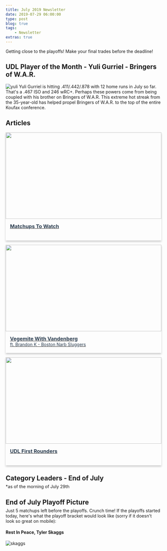 ```yaml
---
title: July 2019 Newsletter
date: 2019-07-29 06:00:00
type: post
blog: true
tags:
    - Newsletter
extras: true
---
```


Getting close to the playoffs! Make your final trades before the deadline!

## UDL Player of the Month - Yuli Gurriel - Bringers of W.A.R.
![yuli](/yuli-edited.jpg)
Yuli Gurriel is hitting .411/.442/.878 with 12 home runs in July so far. That's a .467 ISO and 246 wRC+. Perhaps these powers come from being coupled with his brother on Bringers of W.A.R. This extreme hot streak from the 35-year-old has helped propel Bringers of W.A.R. to the top of the entire Koufax conference.

## Articles
<div class="articleContainer">
<a href="/newsletter/2019/07/matchups.html" class="article">
    <img src="https://i.ytimg.com/vi/g4diNGvUEzM/maxresdefault.jpg">
    <div>
        <h3>Matchups To Watch</h3>
    </div>
</a>

<a href="https://ultimatedynastyleague.slack.com/files/UCZSGGMK7/FLGP4KWAF/brandon_kalashian_udl_league_owner_boston_narb_sluggers_28th_july_2019.mp4" target="_blank" class="article">
    <img src="https://ca.slack-edge.com/TCWBT3X7C-UCZSGGMK7-74f0d99497a8-512">
    <div>
        <h3>Vegemite With Vandenberg</h3>
        <span>ft. Brandon K - Boston Narb Sluggers</span>
    </div>
</a>

<a href="/newsletter/2019/07/first-rounders.html" class="article">
    <img src="http://mlb.mlb.com/assets/images/0/7/0/197029070/cuts/hamcatch_0kmpj4mg_7t3rvln8.jpg">
    <div>
        <h3>UDL First Rounders</h3>
    </div>
</a>
</div>

<h2 class="titleHug">Category Leaders - End of July</h2>
*as of the morning of July 29th
<LeagueLeaders :categories="categories"/>

<h2 class="titleHug">End of July Playoff Picture</h2>
Just 5 matchups left before the playoffs. Crunch time! If the playoffs started today, here's what the playoff bracket would look like (sorry if it doesn't look so great on mobile):
<PlayoffPicture :playoffs="playoffs"/>

#### Rest In Peace, Tyler Skaggs

![skaggs](https://usatftw.files.wordpress.com/2019/07/skaggs.jpg?w=1000&h=600&crop=1)

<style>
.authorName {
    font-size: 1rem;
}

.titleHug {
    margin-bottom: .3em;
}

.articleContainer {
    display: grid;
    grid-template-columns: auto auto;
    grid-row-gap: 1em;
    grid-column-gap: 1em;
}

@media only screen and (max-width: 1024px) {
    .articleContainer {
        grid-template-columns: auto;
    }
}

.article {
    box-shadow: 0 4px 6px 0 hsla(0, 0%, 0%, 0.2);
    cursor: pointer;
}

.article:hover {
    box-shadow: 0 8px 12px 0 hsla(0, 0%, 0%, 0.4);
}

.article > img {
    display: block;
    width: 100%;
    height: 20em;
    object-fit: cover;
}

.article > div {
    padding: 1em;
    height: 3em;
}

.article h3 {
    margin: 0;
}

.article h3, .article span {
    color: #2c3e50;
}
</style>

<script>
export default {
  data() {
    return {
        categories: [
            {
                category: 'Runs',
                value: 653,
                udlTeam: 'Back2Back Jax',
                udlTeamLogo: 'https://larrybrownsports.com/wp-content/uploads/2016/07/max-scherzer-eyes.jpg',
                playerName: 'Xander Bogaerts',
                playerImage: 'https://imagesvc.timeincapp.com/v3/fan/image?url=https://bosoxinjection.com/wp-content/uploads/getty-images/2017/07/1000294898.jpeg&c=sc&w=850&h=560'
            },
            {
                category: 'Home Runs',
                value: 209,
                udlTeam: 'Back2Back Jax',
                udlTeamLogo: 'https://larrybrownsports.com/wp-content/uploads/2016/07/max-scherzer-eyes.jpg',
                playerName: 'Eugenio Suarez',
                playerImage: 'https://imagesvc.timeincapp.com/v3/fan/image?url=https://blogredmachine.com/wp-content/uploads/getty-images/2017/07/966940688.jpeg&c=sc&w=850&h=560'
            },
            {
                category: 'RBI',
                value: 624,
                udlTeam: 'Back2Back Jax',
                udlTeamLogo: 'https://larrybrownsports.com/wp-content/uploads/2016/07/max-scherzer-eyes.jpg',
                playerName: 'Anthony Rendon',
                playerImage: 'https://imagesvc.timeincapp.com/v3/fan/image?url=https%3A%2F%2Fcalltothepen.com%2Fwp-content%2Fuploads%2Fgetty-images%2F2016%2F04%2F1141052158.jpeg&c=sc&w=850&h=560'
            },
            {
                category: 'Stolen Bases',
                value: 99,
                udlTeam: 'Bringers of W.A.R.',
                udlTeamLogo: 'https://i.imgur.com/94GmH6O_d.jpg?maxwidth=640&shape=thumb&fidelity=medium',
                playerName: 'Mallex Smith',
                playerImage: 'https://cdn-images-1.medium.com/max/2400/1*lGUmOBOiujim1QeCDxT0Tg.jpeg'
            },
            {
                category: 'OBP',
                value: .3525,
                udlTeam: 'Team !Ponche!',
                udlTeamLogo: 'https://g.espncdn.com/lm-static/flb/images/default_logos/5.svg',
                playerName: 'Ketel Marte',
                playerImage: 'https://arizonasports.com/wp-content/uploads/2019/04/GettyImages-1140688071-620x370.jpg'
            },
            {
                category: 'Strikeouts',
                value: 893,
                udlTeam: 'Bringers of W.A.R.',
                udlTeamLogo: 'https://i.imgur.com/94GmH6O_d.jpg?maxwidth=640&shape=thumb&fidelity=medium',
                playerName: 'Lance Lynn',
                playerImage: 'https://imagesvc.timeincapp.com/v3/fan/image?url=https%3A%2F%2Fnolanwritin.com%2Fwp-content%2Fuploads%2Fgetty-images%2F2017%2F07%2F1141809155.jpeg&c=sc&w=850&h=560'
            },
            {
                category: 'Quality Starts',
                value: 69,
                udlTeam: 'Bringers of W.A.R.',
                udlTeamLogo: 'https://i.imgur.com/94GmH6O_d.jpg?maxwidth=640&shape=thumb&fidelity=medium',
                playerName: 'Hyun-Jin Ryu',
                playerImage: 'https://static01.nyt.com/images/2019/05/31/sports/31metsweb1/31metsweb1-articleLarge.jpg?quality=75&auto=webp&disable=upscale'
            },
            {
                category: 'ERA',
                value: 3.556,
                udlTeam: 'Bringers of W.A.R.',
                udlTeamLogo: 'https://i.imgur.com/94GmH6O_d.jpg?maxwidth=640&shape=thumb&fidelity=medium',
                playerName: 'Brad Keller',
                playerImage: 'https://cdn.vox-cdn.com/thumbor/LA50LvheoSlbB3F3QT4jRjzV4lg=/0x0:5067x3347/1200x800/filters:focal(1845x176:2655x986)/cdn.vox-cdn.com/uploads/chorus_image/image/59765607/952558268.jpg.0.jpg'
            },
            {
                category: 'WHIP',
                value: 1.188,
                udlTeam: 'Preston Perennials',
                udlTeamLogo: 'http://vandenberg.id.au/uploads/images/PP-small.jpg',
                playerName: 'Shane Bieber',
                playerImage: 'https://cdn.vox-cdn.com/thumbor/gWhl63ydAlxHlAiIyAvpq5wGuac=/0x0:3014x2009/1200x800/filters:focal(1408x277:1890x759)/cdn.vox-cdn.com/uploads/chorus_image/image/60592087/1004910524.jpg.0.jpg'
            },
            {
                category: 'Saves + Holds',
                value: 83,
                udlTeam: 'Cat Scratch Fever',
                udlTeamLogo: 'https://upload.wikimedia.org/wikipedia/en/8/87/Keyboard_cat.jpg',
                playerName: 'Seth Lugo',
                playerImage: 'https://cdn.vox-cdn.com/thumbor/e09g_O6UfnOfT5gefm7IlhksreA=/0x0:3662x2559/1200x800/filters:focal(1544x170:2128x754)/cdn.vox-cdn.com/uploads/chorus_image/image/63867940/1140570748.jpg.0.jpg'
            }
        ],
        playoffs: {
            koufax: {
                "2": {
                    udlTeam: 'Hone Ron Runners',
                    udlTeamLogo: 'https://g.espncdn.com/lm-static/logo-packs/core/Solo/ESPN_Star_Wars_Lando-01.svg',
                    title: "Koufax West Champ"
                },
                "1": {
                    udlTeam: 'Bringers of W.A.R.',
                    udlTeamLogo: 'https://i.imgur.com/94GmH6O_d.jpg?maxwidth=640&shape=thumb&fidelity=medium',
                    title: "Koufax East Champ"
                },
                "3": {
                    udlTeam: 'Team !Ponche!',
                    udlTeamLogo: 'https://g.espncdn.com/lm-static/flb/images/default_logos/5.svg',
                    title: "Wild Card #1"
                },
                "4": {
                    udlTeam: 'Preston Perennials',
                    udlTeamLogo: 'http://vandenberg.id.au/uploads/images/PP-small.jpg',
                    title: "Wild Card #2"
                },
            },
            aaron: {
                "1": {
                    udlTeam: 'Back2Back Jax',
                    udlTeamLogo: 'https://larrybrownsports.com/wp-content/uploads/2016/07/max-scherzer-eyes.jpg',
                    title: "Aaron East Champ"
                },
                "3": {
                    udlTeam: 'Big League Chu',
                    udlTeamLogo: 'https://img.fantrax.com/logos/tmLogo_x1joq2kojf9xmujh_512.jpg',
                    title: "Wild Card #1"
                },
                "2": {
                    udlTeam: 'Discount Bob\'s Couch Emporium',
                    udlTeamLogo: 'http://g.espncdn.com/lm-app/lm/img/shell/shield-FLB.svg',
                    title: "Aaron West Champ"
                },
                "4": {
                    udlTeam: 'The Gamblers',
                    udlTeamLogo: 'https://i.imgur.com/y1qKgk1.jpg',
                    title: "Wild Card #2"
                },
            }
        }
    };
  },
}
</script>